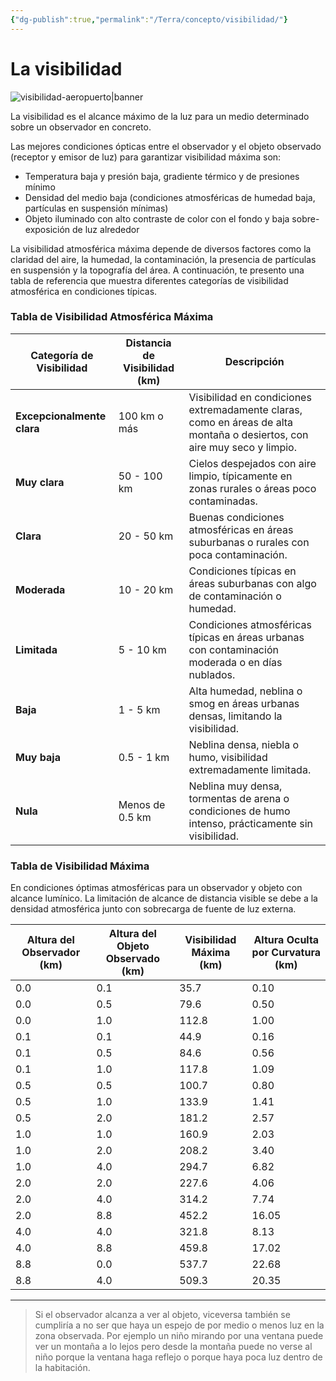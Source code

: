 ```yaml
---
{"dg-publish":true,"permalink":"/Terra/concepto/visibilidad/"}
---
```



# La visibilidad


![visibilidad-aeropuerto|banner](https://i.imgur.com/XDTjGaJ.jpg)

La visibilidad es el alcance máximo de la luz para un medio determinado sobre un observador en concreto.

Las mejores condiciones ópticas entre el observador y el objeto observado (receptor y emisor de luz) para garantizar visibilidad máxima son:
- Temperatura baja y presión baja, gradiente térmico y de presiones mínimo
- Densidad del medio baja (condiciones atmosféricas de humedad baja, partículas en suspensión mínimas)
- Objeto iluminado con alto contraste de color con el fondo y baja sobre-exposición de luz alrededor


La visibilidad atmosférica máxima depende de diversos factores como la claridad del aire, la humedad, la contaminación, la presencia de partículas en suspensión y la topografía del área. A continuación, te presento una tabla de referencia que muestra diferentes categorías de visibilidad atmosférica en condiciones típicas.

### Tabla de Visibilidad Atmosférica Máxima

| **Categoría de Visibilidad** | **Distancia de Visibilidad (km)** | **Descripción**                                                                                                          |
| ---------------------------- | --------------------------------- | ------------------------------------------------------------------------------------------------------------------------ |
| **Excepcionalmente clara**   | 100 km o más                      | Visibilidad en condiciones extremadamente claras, como en áreas de alta montaña o desiertos, con aire muy seco y limpio. |
| **Muy clara**                | 50 - 100 km                       | Cielos despejados con aire limpio, típicamente en zonas rurales o áreas poco contaminadas.                               |
| **Clara**                    | 20 - 50 km                        | Buenas condiciones atmosféricas en áreas suburbanas o rurales con poca contaminación.                                    |
| **Moderada**                 | 10 - 20 km                        | Condiciones típicas en áreas suburbanas con algo de contaminación o humedad.                                             |
| **Limitada**                 | 5 - 10 km                         | Condiciones atmosféricas típicas en áreas urbanas con contaminación moderada o en días nublados.                         |
| **Baja**                     | 1 - 5 km                          | Alta humedad, neblina o smog en áreas urbanas densas, limitando la visibilidad.                                          |
| **Muy baja**                 | 0.5 - 1 km                        | Neblina densa, niebla o humo, visibilidad extremadamente limitada.                                                       |
| **Nula**                     | Menos de 0.5 km                   | Neblina muy densa, tormentas de arena o condiciones de humo intenso, prácticamente sin visibilidad.                      |

### Tabla de Visibilidad Máxima

En condiciones óptimas atmosféricas para un observador y objeto con alcance lumínico. La limitación de alcance de distancia visible se debe a la densidad atmosférica junto con sobrecarga de fuente de luz externa.

| **Altura del Observador (km)** | **Altura del Objeto Observado (km)** | **Visibilidad Máxima (km)** | **Altura Oculta por Curvatura (km)** |
| ------------------------------ | ------------------------------------ | --------------------------- | ------------------------------------ |
| 0.0                            | 0.1                                  | 35.7                        | 0.10                                 |
| 0.0                            | 0.5                                  | 79.6                        | 0.50                                 |
| 0.0                            | 1.0                                  | 112.8                       | 1.00                                 |
| 0.1                            | 0.1                                  | 44.9                        | 0.16                                 |
| 0.1                            | 0.5                                  | 84.6                        | 0.56                                 |
| 0.1                            | 1.0                                  | 117.8                       | 1.09                                 |
| 0.5                            | 0.5                                  | 100.7                       | 0.80                                 |
| 0.5                            | 1.0                                  | 133.9                       | 1.41                                 |
| 0.5                            | 2.0                                  | 181.2                       | 2.57                                 |
| 1.0                            | 1.0                                  | 160.9                       | 2.03                                 |
| 1.0                            | 2.0                                  | 208.2                       | 3.40                                 |
| 1.0                            | 4.0                                  | 294.7                       | 6.82                                 |
| 2.0                            | 2.0                                  | 227.6                       | 4.06                                 |
| 2.0                            | 4.0                                  | 314.2                       | 7.74                                 |
| 2.0                            | 8.8                                  | 452.2                       | 16.05                                |
| 4.0                            | 4.0                                  | 321.8                       | 8.13                                 |
| 4.0                            | 8.8                                  | 459.8                       | 17.02                                |
| 8.8                            | 0.0                                  | 537.7                       | 22.68                                |
| 8.8                            | 4.0                                  | 509.3                       | 20.35                                |

---

> Si el observador alcanza a ver al objeto, viceversa también se cumpliría a no ser que haya un espejo de por medio o menos luz en la zona observada. Por ejemplo un niño mirando por una ventana puede ver un montaña a lo lejos pero desde la montaña puede no verse al niño porque la ventana haga reflejo o porque haya poca luz dentro de la habitación.



